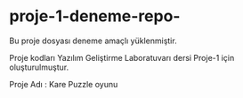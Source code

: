 # proje-1-deneme-repo-

Bu proje dosyası deneme amaçlı yüklenmiştir.

Proje kodları Yazılım Geliştirme Laboratuvarı dersi Proje-1 için oluşturulmuştur.

Proje Adı : Kare Puzzle oyunu
